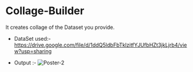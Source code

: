 # Collage-Builder
It creates collage of the Dataset you provide.


- DataSet used:- https://drive.google.com/file/d/1ddQ5ldbFbTklzitfYJUfbHZt3jkLjrb4/view?usp=sharing

- Output :- 
![Poster-2](https://user-images.githubusercontent.com/65455865/158051502-3484003c-f3ac-4f46-b3a5-52c26d8eb1c5.png)
